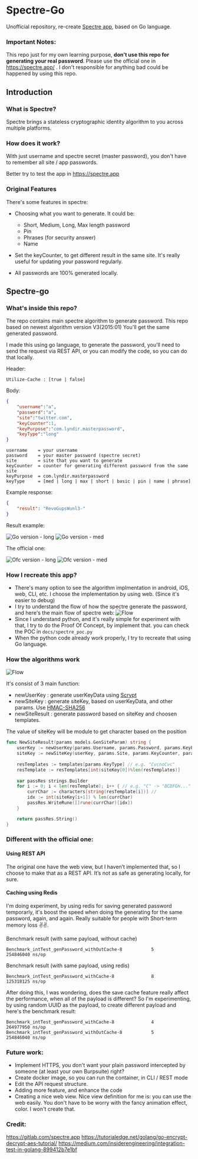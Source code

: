 # Spectre-Go
Unofficial repository, re-create  [Spectre app](https://spectre.app/), based on Go language.

### Important Notes:
This repo just for my own learning purpose, **don't use this repo for generating your real password**. 
Please use the official one in https://spectre.app/ . I don't responsible for anything bad could be happened by using this repo.

## Introduction
### What is Spectre?
Spectre brings a stateless cryptographic identity algorithm to you across multiple platforms.

### How does it work?
With just username and spectre secret (master password), you don't have to remember all site / app passwords.

Better try to test the app in https://spectre.app

### Original Features
There's some features in spectre:

- Choosing what you want to generate. It could be:

  - Short, Medium, Long, Max length password
  - Pin
  - Phrases (for security answer)
  - Name
- Set the keyCounter, to get different result in the same site. It's really useful for updating your password regularly.
- All passwords are 100% generated locally.


## Spectre-go 

### What's inside this repo?

The repo contains main spectre algorithm to generate password. This repo based on newest algorithm version V3(2015:01)
You'll get the same generated password. 

I made this using go language, to generate the password, you'll need to send the request via REST API, or you can modify the code, so you can do that locally.

Header:
```
Utilize-Cache : [true | false]
```

Body:
```json
{
    "username":"a",
    "password":"a",
    "site":"twitter.com",
    "keyCounter":1,
    "keyPurpose":"com.lyndir.masterpassword",
    "keyType":"long"
}
```
```
username    = your username
password    = your master password (spectre secret)
site        = site that you want to generate
keyCounter  = counter for generating different password from the same site 
keyPurpose  = com.lyndir.masterpassword
keyType     = [med | long | max | short | basic | pin | name | phrase]
```

Example response:
```json
{
    "result": "RevoGupsWunl3-"
}
```

Result example:

![Go version - long](docs/long-go.png)
![Go version - med](docs/med-go.png)

The official one:

![Ofc version - long](docs/long-web.png)
![Ofc version - med](docs/med-web.png)

### How I recreate this app?
- There's many option to see the algorithm implmentation in android, iOS, web, CLI, etc. I choose the implementation by using web. (Since it's easier to debug)
- I try to understand the flow of how the spectre generate the password, and here's the main flow of spectre web:
![Flow](docs/main-spectre-flow.png)
- Since I understand python, and it's really simple for experiment with that, I try to do the Proof Of Concept, by implement that. you can check the POC in `docs/spectre_poc.py`
- When the python code already work properly, I try to recreate that using Go language. 

### How the algorithms work
![Flow](docs/simple-flow.png)

It's consist of 3 main function:
- newUserKey : generate userKeyData using [Scrypt](https://en.wikipedia.org/wiki/Scrypt)
- newSiteKey : generate siteKey, based on userKeyData, and other params. Use [HMAC-SHA256](https://en.wikipedia.org/wiki/HMAC)
- newSiteResult : generate password based on siteKey and choosen templates.

The value of siteKey will be module to get character based on the position 

```go
func NewSiteResult(params models.GenSiteParam) string {
	userKey := newUserKey(params.Username, params.Password, params.KeyPurpose)
	siteKey := newSiteKey(userKey, params.Site, params.KeyCounter, params.KeyPurpose, "")
	
	resTemplates := templates[params.KeyType] // e.g. "CvcnoCvc"
	resTemplate := resTemplates[int(siteKey[0])%len(resTemplates)]
	
	var passRes strings.Builder
	for i := 0; i < len(resTemplate); i++ { // e.g. "C" -> "BCDFGH..." (Consonant template)
		currChar := characters[string(resTemplate[i])] // 
		idx := int(siteKey[i+1]) % len(currChar)
		passRes.WriteRune([]rune(currChar)[idx])
	}

	return passRes.String()
}
```
### Different with the official one:
#### Using REST API
The original one have the web view, but I haven’t implemented that, so I choose to make that as a REST API. It’s not as safe as generating locally, for sure.

#### Caching using Redis
I'm doing experiment, by using redis for saving generated password temporarly, 
it's boost the speed when doing the generating for the same password, again, and again. Really suitable for people with Short-term memory loss ✌️✌️. 

Benchmark result (with same payload, without cache)
```
Benchmark_intTest_genPassword_withOutCache-8           5         254846040 ns/op
```
Benchmark result (with same payload, using redis)
```
Benchmark_intTest_genPassword_withCache-8              8         125318125 ns/op
```

After doing this, I was wondering, does the save cache feature really affect the performance, when all of the payload is different? So I'm experimenting, by using random UUID as the payload, to create different payload and here's the benchmark result:
```
Benchmark_intTest_genPassword_withCache-8              4         264977950 ns/op
Benchmark_intTest_genPassword_withOutCache-8           5         254846040 ns/op

```


### Future work:
- Implement HTTPS, you don't want your plain password intercepted by someone (at least your own Burpsuite) right? 
- Create docker image, so you can run the container, in CLI / REST mode
- Edit the API request structure. 
- Adding more feature, and enhance the code
- Creating a nice web view. Nice view definition for me is: you can use the web easily. You don't have to be worry with the fancy animation effect, color. I won't create that. 

### Credit:
https://gitlab.com/spectre.app
https://tutorialedge.net/golang/go-encrypt-decrypt-aes-tutorial/
https://medium.com/insiderengineering/integration-test-in-golang-899412b7e1bf